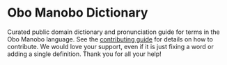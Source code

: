 
# Obo Manobo Dictionary

Curated public domain dictionary and pronunciation guide for terms in the Obo Manobo language. See the [contributing guide](https://github.com/drumworkteam/term/blob/make/.github/contributing.md) for details on how to contribute. We would love your support, even if it is just fixing a word or adding a single definition. Thank you for all your help!